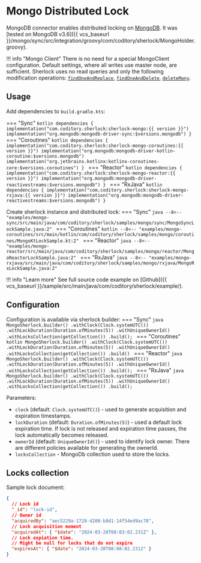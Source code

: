 # Mongo Distributed Lock

MongoDB connector enables distributed locking on [MongoDB](https://www.mongodb.com/).
It was [tested on MongoDB v3.6]({{ vcs_baseurl }}/mongo/sync/src/integration/groovy/com/coditory/sherlock/MongoHolder.groovy).

!!! info "Mongo Client"
    There is no need for a special MongoClient configuration. Default settings, where all writes use master node, are sufficient.
    Sherlock uses no read queries and only the following modification operations:
    [`findOneAndReplace`](https://docs.mongodb.com/manual/reference/method/db.collection.findOneAndReplace/),
    [`findOneAndDelete`](https://docs.mongodb.com/manual/reference/method/db.collection.findOneAndDelete/),
    [`deleteMany`](https://docs.mongodb.com/manual/reference/method/db.collection.deleteMany/).

## Usage

Add dependencies to `build.gradle.kts`:

=== "Sync"
    ```kotlin
    dependencies {
        implementation("com.coditory.sherlock:sherlock-mongo:{{ version }}")
        implementation("org.mongodb:mongodb-driver-sync:$versions.mongodb")
    }
    ```
=== "Coroutines"
    ```kotlin
    dependencies {
        implementation("com.coditory.sherlock:sherlock-mongo-coroutines:{{ version }}")
        implementation("org.mongodb:mongodb-driver-kotlin-coroutine:$versions.mongodb")
        implementation("org.jetbrains.kotlinx:kotlinx-coroutines-core:$versions.coroutines")
    }
    ```
=== "Reactor"
    ```kotlin
    dependencies {
        implementation("com.coditory.sherlock:sherlock-mongo-reactor:{{ version }}")
        implementation("org.mongodb:mongodb-driver-reactivestreams:$versions.mongodb")
    }
    ```
=== "RxJava"
    ```kotlin
    dependencies {
        implementation("com.coditory.sherlock:sherlock-mongo-rxjava:{{ version }}")
        implementation("org.mongodb:mongodb-driver-reactivestreams:$versions.mongodb")
    }
    ```

Create sherlock instance and distributed lock:
=== "Sync"
    ```java
    --8<-- "examples/mongo-sync/src/main/java/com/coditory/sherlock/samples/mongo/sync/MongoSyncLockSample.java:2"
    ```
=== "Coroutines"
    ```kotlin
    --8<-- "examples/mongo-coroutines/src/main/kotlin/com/coditory/sherlock/samples/mongo/coroutines/MongoKtLockSample.kt:2"
    ```
=== "Reactor"
    ```java
    --8<-- "examples/mongo-reactor/src/main/java/com/coditory/sherlock/samples/mongo/reactor/MongoReactorLockSample.java:2"
    ```
=== "RxJava"
    ```java
    --8<-- "examples/mongo-rxjava/src/main/java/com/coditory/sherlock/samples/mongo/rxjava/MongoRxLockSample.java:2"
    ```

!!! info "Learn more"
    See full source code example on  [Github]({{ vcs_baseurl }}/sample/src/main/java/com/coditory/sherlock/example/).

## Configuration

Configuration is available via sherlock builder: 
=== "Sync"
    ```java
    MongoSherlock.builder()
        .withClock(Clock.systemUTC())
        .withLockDuration(Duration.ofMinutes(5))
        .withUniqueOwnerId()
        .withLocksCollection(getCollection())
        .build();
    ```
=== "Coroutines"
    ```kotlin
    MongoSherlock.builder()
        .withClock(Clock.systemUTC())
        .withLockDuration(Duration.ofMinutes(5))
        .withUniqueOwnerId()
        .withLocksCollection(getCollection())
        .build()
    ```
=== "Reactor"
    ```java
    MongoSherlock.builder()
        .withClock(Clock.systemUTC())
        .withLockDuration(Duration.ofMinutes(5))
        .withUniqueOwnerId()
        .withLocksCollection(getCollection())
        .build();
    ```
=== "RxJava"
    ```java
    MongoSherlock.builder()
        .withClock(Clock.systemUTC())
        .withLockDuration(Duration.ofMinutes(5))
        .withUniqueOwnerId()
        .withLocksCollection(getCollection())
        .build();
    ```

Parameters:

- `clock` (default: `Clock.systemUTC()`) - used to generate acquisition and expiration timestamps.
- `lockDuration` (default: `Duration.ofMinutes(5)`) - used a default lock expiration time.
  If lock is not released and expiration time passes, the lock automatically becomes released.
- `ownerId` (default: `UniqueOwnerId()`) - used to identify lock owner.
  There are different policies available for generating the ownerId.
- `locksCollection` - MongoDb collection used to store the locks.

## Locks collection
 
Sample lock document:

```json
{
  // Lock id
  "_id": "lock-id",
  // Owner id
  "acquiredBy": "aec5229a-1728-4200-b8d1-14f54ed9ac78",
  // Lock acquisition moment
  "acquiredAt": { "$date": "2024-03-20T08:03:02.231Z" },
  // Lock expiation time.
  // Might be null for locks that do not expire
  "expiresAt": { "$date": "2024-03-20T08:08:02.231Z" }
}
```